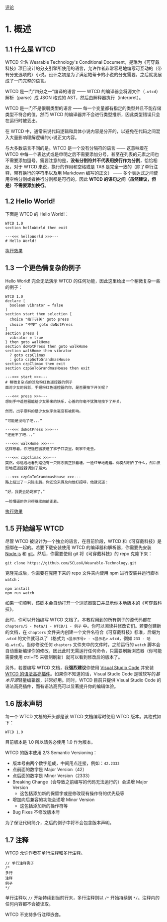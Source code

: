 [评论](https://github.com/SCLeoX/Wearable-Technology/issues/71)

# 1. 概述
## 1.1 什么是 WTCD
WTCD 全名 Wearable Technology's Conditional Document，是琳为《可穿戴科技》项目设计的分支引擎所使用的语言，允许作者非常容易地编写可互动的（带有分支选项的）小说。设计之初是为了满足帕蒂卡的小说的分支需要，之后就发展成了一门完整的语言。

WTCD 是一门“四分之一”编译的语言 —— WTCD 的编译器会将源文件（`.wtcd`） 解析（parse）成 JSON 格式的 AST，然后由解释器执行（interpret）。

WTCD 是一门不是很弱类型的语言 —— 每一个变量都有指定的类型并且不能存储类型不符合的值。然而 WTCD 的编译器并不会进行类型推断，因此类型错误只会在运行时被丢出。

在 WTCD 中，通常来说代码逻辑和具体小说内容是分开的，以避免在代码之间混入大量影响理解逻辑的小说正文内容。

与大多数语言不同的是。WTCD 是一个没有分隔符的语言 —— 这意味着在 WTCD 中每一个表达式或是申明之后不需要添加分号，甚至在列表的元素之间也不需要添加逗号。需要注意的是，**没有分割符并不代表用换行作为分割**，恰恰相反，对于 WTCD 来说，换行的作用和空格或是 TAB 是完全一致的（除了单行注释，带有换行的字符串以及用 Markdown 编写的正文） —— 多个表达式之间使用空格分割或者换行分割都是可行的，因此 **WTCD 的语句之间（虽然建议，但是）不需要添加换行**。


## 1.2 Hello World!
下面是 WTCD 的 Hello World!：

```wtcd
WTCD 1.0
section helloWorld then exit

---<<< helloWorld >>>---
# Hello World!
```

[执行效果](./例子/Hello-World.html)

## 1.3 一个更~~色情~~复杂的例子
Hello World! 完全无法演示 WTCD 的任何功能，因此这里给出一个稍微复杂一些的例子：

```wtcd
WTCD 1.0
declare [
  boolean vibrator = false
]
section start then selection [
  choice "按下开关" goto press
  choice "不按" goto doNotPress
]
section press {
  vibrator = true
} then goto walkHome
section doNotPress then goto walkHome
section walkHome then vibrator
  ? goto czpClimax
  : goto czpGoToGrandmasHouse
section czpClimax then exit
section czpGoToGrandmasHouse then exit

---<<< start >>>---
# 稍微复杂点的涉及粉红色遥控器的例子
面对少女的背影，手握粉红色遥控器的你，是否要按下开关呢？

---<<< press >>>---
想到手中遥控器能给少女带来的快乐，心善的你毫不犹豫地按下了开关。

然而，出乎意料的是少女似乎丝毫没有被影响。

“可能是没电了吧...”

---<<< doNotPress >>>---
“还是不了吧...”

---<<< walkHome >>>---
这样想着，你把遥控器放进了裤子口袋里，朝家中走去。

---<<< czpClimax >>>---
突然，你远远地看到路边有一只陈志鹏正扶着墙，一脸红晕地走着。你突然明白了什么，然后愤怒地把遥控器调到了最大。

---<<< czpGoToGrandmasHouse >>>---
路上经过了一只陈志鹏。你还没来得及向他打招呼，他就说道：

“好，我要去奶奶家了。”

一脸懵逼的你只得继续向前走着。
```

[执行效果](./例子/稍微复杂点的涉及粉红色遥控器的例子.html)

## 1.5 开始编写 WTCD
尽管 WTCD 被设计为一个独立的语言，在目前阶段，WTCD 和《可穿戴科技》是捆绑在一起的。若要下载安装使用 WTCD 的编译器和解析器，你需要先安装 [Node.js](https://nodejs.org/) 和 [git](https://git-scm.com/book/en/v2/Getting-Started-Installing-Git)。然后，你需要使用 git 将《可穿戴科技》的 repo 克隆下来：

```
git clone https://github.com/SCLeoX/Wearable-Technology.git
```

克隆完成后，你需要在克隆下来的 repo 文件夹内使用 npm 进行安装并运行脚本 `watch`：

```
npm install
npm run watch
```

如果一切顺利，该脚本会自动打开一个浏览器窗口并显示你本地版本的《可穿戴科技》。

此时，你可以开始编写 WTCD 文档了。本教程用到的所有例子的源代码都在 `chapters/5 - Meta/1 - WTCD/1 - 例子` 中。你可以阅读并修改它们。若要创建新的文档，在 `chapters` 文件夹内创建一个文件名符合《可穿戴科技》标准，后缀为 `.wtcd` 的文件就可以了（格式为 `<显示序号> - <显示名>.wtcd`，例如 `233 - 哈哈.wtcd`）。当你修改任何 `chapters` 文件夹中的文件时，之前运行的 `watch` 脚本会自动重新编译你的修改，因此此时无需运行任何命令，只需要刷新浏览器（你可能需要使用 ctrl+F5 来强制刷新）就可以看到修改后的版本了。

另外，若要编写 WTCD 文档，我**强烈建议**你使用 [Visual Studio Code](https://code.visualstudio.com/) 并安装 [WTCD 的语法高亮插件](https://marketplace.visualstudio.com/items?itemName=WTCD.vscode-wtcd)。如果你不知道的话，Visual Studio Code 是微软写的*基本开源*轻量编辑器，非常好用。同时，WTCD 目前只提供 Visual Studio Code 的语法高亮插件，而有语法高亮可以显著提升你的编辑体验。

## 1.6 版本声明
每一个 WTCD 文档的开头都是该 WTCD 文档编写时使用 WTCD 版本。其格式如下：

```wtcd
WTCD 1.0
```

目前版本是 1.0 所以请务必使用 1.0 作为版本。

WTCD 的版本使用 2/3 Semantic Versioning：

- 版本号由两个数字组成，中间用点连接，例如：`42.2333`
- 点前面的数字是 Major Version（42）
- 点后面的数字是 Minor Version（2333）
- Breaking Change（会导致之前编写的代码无法运行的）会递增 Major Version
  - 这包括添加新的保留字或是修改现有操作符的优先级等
- 增加向后兼容的功能会递增 Minor Version
  - 这包括添加新的操作符等
- Bug Fixes 不修改版本号

为了保证代码简介，之后的例子中将不会包含版本声明。

## 1.7 注释
WTCD 允许作者在单行注释和多行注释。

```wtcd
// 单行注释例子
/*
多行
注释
例子
*/
```

单行注释以 `//` 开始持续到当前行末，多行注释则以 `/*` 开始持续到 `*/`。注释内的任何内容都不会被读取。

WTCD 不支持多行注释嵌套。
